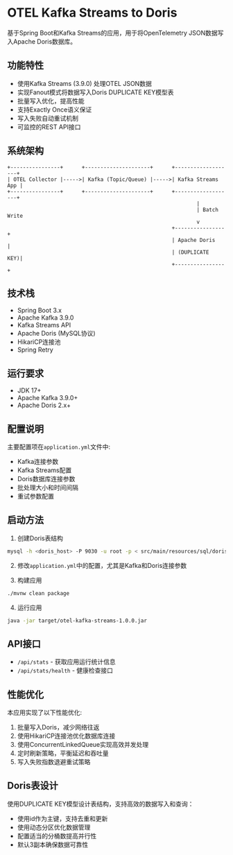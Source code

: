 # OTEL Kafka Streams to Doris

基于Spring Boot和Kafka Streams的应用，用于将OpenTelemetry JSON数据写入Apache Doris数据库。

## 功能特性

- 使用Kafka Streams (3.9.0) 处理OTEL JSON数据
- 实现Fanout模式将数据写入Doris DUPLICATE KEY模型表
- 批量写入优化，提高性能
- 支持Exactly Once语义保证
- 写入失败自动重试机制
- 可监控的REST API接口

## 系统架构

```
+----------------+      +---------------------+      +-------------------+
| OTEL Collector |----->| Kafka (Topic/Queue) |----->| Kafka Streams App |
+----------------+      +---------------------+      +-------------------+
                                                             |
                                                             | Batch Write
                                                             v
                                                     +----------------+
                                                     | Apache Doris   |
                                                     | (DUPLICATE KEY)|
                                                     +----------------+
```

## 技术栈

- Spring Boot 3.x
- Apache Kafka 3.9.0
- Kafka Streams API
- Apache Doris (MySQL协议)
- HikariCP连接池
- Spring Retry

## 运行要求

- JDK 17+
- Apache Kafka 3.9.0+
- Apache Doris 2.x+

## 配置说明

主要配置项在`application.yml`文件中:

- Kafka连接参数
- Kafka Streams配置
- Doris数据库连接参数
- 批处理大小和时间间隔
- 重试参数配置

## 启动方法

1. 创建Doris表结构

```bash
mysql -h <doris_host> -P 9030 -u root -p < src/main/resources/sql/doris_table.sql
```

2. 修改`application.yml`中的配置，尤其是Kafka和Doris连接参数

3. 构建应用

```bash
./mvnw clean package
```

4. 运行应用

```bash
java -jar target/otel-kafka-streams-1.0.0.jar
```

## API接口

- `/api/stats` - 获取应用运行统计信息
- `/api/stats/health` - 健康检查接口

## 性能优化

本应用实现了以下性能优化:

1. 批量写入Doris，减少网络往返
2. 使用HikariCP连接池优化数据库连接
3. 使用ConcurrentLinkedQueue实现高效并发处理
4. 定时刷新策略，平衡延迟和吞吐量
5. 写入失败指数退避重试策略

## Doris表设计

使用DUPLICATE KEY模型设计表结构，支持高效的数据写入和查询：

- 使用id作为主键，支持去重和更新
- 使用动态分区优化数据管理
- 配置适当的分桶数提高并行性
- 默认3副本确保数据可靠性 